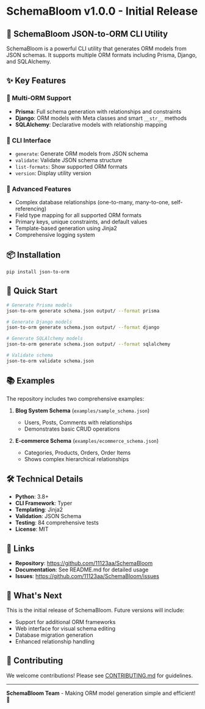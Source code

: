 # SchemaBloom v1.0.0 - Initial Release

## 🎉 SchemaBloom JSON-to-ORM CLI Utility

SchemaBloom is a powerful CLI utility that generates ORM models from JSON schemas. It supports multiple ORM formats including Prisma, Django, and SQLAlchemy.

## ✨ Key Features

### 🔧 Multi-ORM Support
- **Prisma**: Full schema generation with relationships and constraints
- **Django**: ORM models with Meta classes and smart `__str__` methods
- **SQLAlchemy**: Declarative models with relationship mapping

### 🚀 CLI Interface
- `generate`: Generate ORM models from JSON schema
- `validate`: Validate JSON schema structure
- `list-formats`: Show supported ORM formats
- `version`: Display utility version

### 🔗 Advanced Features
- Complex database relationships (one-to-many, many-to-one, self-referencing)
- Field type mapping for all supported ORM formats
- Primary keys, unique constraints, and default values
- Template-based generation using Jinja2
- Comprehensive logging system

## 📦 Installation

```bash
pip install json-to-orm
```

## 🚀 Quick Start

```bash
# Generate Prisma models
json-to-orm generate schema.json output/ --format prisma

# Generate Django models
json-to-orm generate schema.json output/ --format django

# Generate SQLAlchemy models
json-to-orm generate schema.json output/ --format sqlalchemy

# Validate schema
json-to-orm validate schema.json
```

## 📚 Examples

The repository includes two comprehensive examples:

1. **Blog System Schema** (`examples/sample_schema.json`)
   - Users, Posts, Comments with relationships
   - Demonstrates basic CRUD operations

2. **E-commerce Schema** (`examples/ecommerce_schema.json`)
   - Categories, Products, Orders, Order Items
   - Shows complex hierarchical relationships

## 🛠 Technical Details

- **Python**: 3.8+
- **CLI Framework**: Typer
- **Templating**: Jinja2
- **Validation**: JSON Schema
- **Testing**: 84 comprehensive tests
- **License**: MIT

## 🔗 Links

- **Repository**: https://github.com/11123aa/SchemaBloom
- **Documentation**: See README.md for detailed usage
- **Issues**: https://github.com/11123aa/SchemaBloom/issues

## 🎯 What's Next

This is the initial release of SchemaBloom. Future versions will include:
- Support for additional ORM frameworks
- Web interface for visual schema editing
- Database migration generation
- Enhanced relationship handling

## 🤝 Contributing

We welcome contributions! Please see [CONTRIBUTING.md](CONTRIBUTING.md) for guidelines.

---

**SchemaBloom Team** - Making ORM model generation simple and efficient! 🚀 